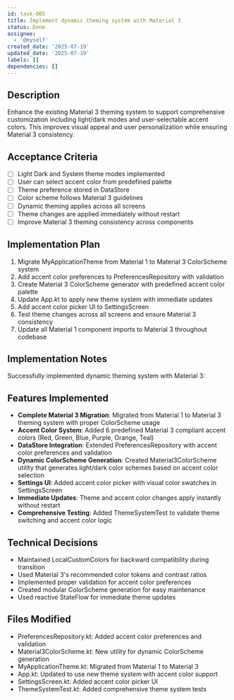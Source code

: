 ```yaml
---
id: task-005
title: Implement dynamic theming system with Material 3
status: Done
assignee:
  - '@myself'
created_date: '2025-07-19'
updated_date: '2025-07-19'
labels: []
dependencies: []
---
```


## Description

Enhance the existing Material 3 theming system to support comprehensive customization including light/dark modes and user-selectable accent colors. This improves visual appeal and user personalization while ensuring Material 3 consistency.
## Acceptance Criteria

- [ ] Light Dark and System theme modes implemented
- [ ] User can select accent color from predefined palette
- [ ] Theme preference stored in DataStore
- [ ] Color scheme follows Material 3 guidelines
- [ ] Dynamic theming applies across all screens
- [ ] Theme changes are applied immediately without restart
- [ ] Improve Material 3 theming consistency across components

## Implementation Plan

1. Migrate MyApplicationTheme from Material 1 to Material 3 ColorScheme system
2. Add accent color preferences to PreferencesRepository with validation
3. Create Material 3 ColorScheme generator with predefined accent color palette
4. Update App.kt to apply new theme system with immediate updates
5. Add accent color picker UI to SettingsScreen
6. Test theme changes across all screens and ensure Material 3 consistency
7. Update all Material 1 component imports to Material 3 throughout codebase

## Implementation Notes

Successfully implemented dynamic theming system with Material 3:

## Features Implemented
- **Complete Material 3 Migration**: Migrated from Material 1 to Material 3 theming system with proper ColorScheme usage
- **Accent Color System**: Added 6 predefined Material 3 compliant accent colors (Red, Green, Blue, Purple, Orange, Teal)
- **DataStore Integration**: Extended PreferencesRepository with accent color preferences and validation
- **Dynamic ColorScheme Generation**: Created Material3ColorScheme utility that generates light/dark color schemes based on accent color selection
- **Settings UI**: Added accent color picker with visual color swatches in SettingsScreen
- **Immediate Updates**: Theme and accent color changes apply instantly without restart
- **Comprehensive Testing**: Added ThemeSystemTest to validate theme switching and accent color logic

## Technical Decisions
- Maintained LocalCustomColors for backward compatibility during transition
- Used Material 3's recommended color tokens and contrast ratios
- Implemented proper validation for accent color preferences
- Created modular ColorScheme generation for easy maintenance
- Used reactive StateFlow for immediate theme updates

## Files Modified
- PreferencesRepository.kt: Added accent color preferences and validation
- Material3ColorScheme.kt: New utility for dynamic ColorScheme generation
- MyApplicationTheme.kt: Migrated from Material 1 to Material 3
- App.kt: Updated to use new theme system with accent color support
- SettingsScreen.kt: Added accent color picker UI
- ThemeSystemTest.kt: Added comprehensive theme system tests
